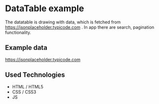 # DataTable example
The datatable is drawing with data, which is fetched from https://jsonplaceholder.typicode.com .
In app there are search, pagination functionality.

## Example data
https://jsonplaceholder.typicode.com

## Used Technologies
- HTML / HTML5
- CSS / CSS3
- JS